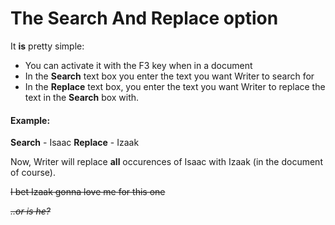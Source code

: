 # The Search And Replace option
It **is** pretty simple:
- You can activate it with the F3 key when in a document
- In the **Search** text box you enter the text you want Writer to search for
- In the **Replace** text box, you enter the text you want Writer to replace the text in the **Search** box with.
#### Example:
**Search** - Isaac
**Replace** - Izaak

Now, Writer will replace **all** occurences of Isaac with Izaak (in the document of course).


~~I bet Izaak gonna love me for this one~~ 

~~*..or is he?*~~
